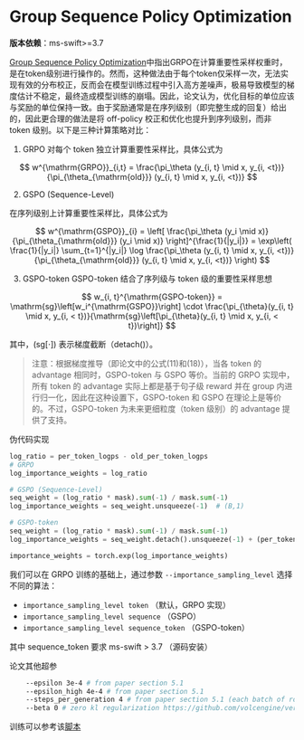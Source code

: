 # Group Sequence Policy Optimization

**版本依赖**：ms-swift>=3.7

[Group Sequence Policy Optimization](https://www.arxiv.org/abs/2507.18071)中指出GRPO在计算重要性采样权重时，是在token级别进行操作的。然而，这种做法由于每个token仅采样一次，无法实现有效的分布校正，反而会在模型训练过程中引入高方差噪声，极易导致模型的梯度估计不稳定，最终造成模型训练的崩塌。因此，论文认为，优化目标的单位应该与奖励的单位保持一致。由于奖励通常是在序列级别（即完整生成的回复）给出的，因此更合理的做法是将 off-policy 校正和优化也提升到序列级别，而非 token 级别。以下是三种计算策略对比：

1. GRPO
对每个 token 独立计算重要性采样比，具体公式为

$$
w^{\mathrm{GRPO}}_{i,t} = \frac{\pi_\theta (y_{i, t} \mid x, y_{i, <t})}{\pi_{\theta_{\mathrm{old}}} (y_{i, t} \mid x, y_{i, <t})}
$$

2. GSPO (Sequence-Level)

在序列级别上计算重要性采样比，具体公式为

$$
w^{\mathrm{GSPO}}_{i} = \left[ \frac{\pi_\theta (y_i \mid x)}{\pi_{\theta_{\mathrm{old}}} (y_i \mid x)} \right]^{\frac{1}{|y_i|}}
= \exp\left( \frac{1}{|y_i|} \sum_{t=1}^{|y_i|} \log \frac{\pi_\theta (y_{i, t} \mid x, y_{i, <t})}{\pi_{\theta_{\mathrm{old}}} (y_{i, t} \mid x, y_{i, <t})} \right)
$$

3. GSPO-token
GSPO-token 结合了序列级与 token 级的重要性采样思想

$$
w_{i, t}^{\mathrm{GSPO-token}} = \mathrm{sg}\left[w_i^{\mathrm{GSPO}}\right] \cdot \frac{\pi_{\theta}(y_{i, t} \mid x, y_{i, < t})}{\mathrm{sg}\left[\pi_{\theta}(y_{i, t} \mid x, y_{i, < t})\right]}
$$

其中，$(\mathrm{sg}[\cdot])$ 表示梯度截断（detach()）。

> 注意：根据梯度推导（即论文中的公式(11)和(18)），当各 token 的 advantage 相同时，GSPO-token 与 GSPO 等价。当前的 GRPO 实现中，所有 token 的 advantage 实际上都是基于句子级 reward 并在 group 内进行归一化，因此在这种设置下，GSPO-token 和 GSPO 在理论上是等价的。不过，GSPO-token 为未来更细粒度（token 级别）的 advantage 提供了支持。

伪代码实现
```python
log_ratio = per_token_logps - old_per_token_logps
# GRPO
log_importance_weights = log_ratio

# GSPO (Sequence-Level)
seq_weight = (log_ratio * mask).sum(-1) / mask.sum(-1)
log_importance_weights = seq_weight.unsqueeze(-1)  # (B,1)

# GSPO-token
seq_weight = (log_ratio * mask).sum(-1) / mask.sum(-1)
log_importance_weights = seq_weight.detach().unsqueeze(-1) + (per_token_logps - per_token_logps.detach())

importance_weights = torch.exp(log_importance_weights)
```

我们可以在 GRPO 训练的基础上，通过参数 `--importance_sampling_level` 选择不同的算法：

- `importance_sampling_level token` （默认，GRPO 实现）
- `importance_sampling_level sequence` （GSPO）
- `importance_sampling_level sequence_token` （GSPO-token）

其中 sequence_token 要求 ms-swift > 3.7 （源码安装）

论文其他超参
```bash
    --epsilon 3e-4 # from paper section 5.1
    --epsilon_high 4e-4 # from paper section 5.1
    --steps_per_generation 4 # from paper section 5.1 (each batch of rollout data is partitioned into four minibatches for gradient updates)
    --beta 0 # zero kl regularization https://github.com/volcengine/verl/pull/2775#issuecomment-3131807306
```

训练可以参考该[脚本](https://github.com/modelscope/ms-swift/blob/main/examples/train/grpo/internal/gspo.sh)

